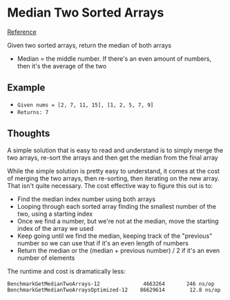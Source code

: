 # Median Two Sorted Arrays
[Reference](https://leetcode.com/problems/median-of-two-sorted-arrays/)

Given two sorted arrays, return the median of both arrays

*   Median = the middle number. If there's an even amount of numbers, then it's the average of the two

## Example
*   `Given nums = [2, 7, 11, 15], [1, 2, 5, 7, 9]` 
*   `Returns: 7`

## Thoughts

A simple solution that is easy to read and understand is to simply merge the two arrays, re-sort the arrays and then get the median from the final array

While the simple solution is pretty easy to understand, it comes at the cost of merging the two arrays, then re-sorting, then iterating on the new array. That isn't quite necessary. The cost effective way to figure this out is to:

* Find the median index number using both arrays
* Looping through each sorted array finding the smallest number of the two, using a starting index
* Once we find a number, but we're not at the median, move the starting index of the array we used
* Keep going until we find the median, keeping track of the "previous" number so we can use that if it's an even length of numbers
* Return the median or the (median + previous number) / 2 if it's an even number of elements

The runtime and cost is dramatically less:

```console
BenchmarkGetMedianTwoArrays-12              4663264       246 ns/op
BenchmarkGetMedianTwoArraysOptimized-12    86629614        12.8 ns/op
```
